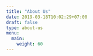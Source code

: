 ```yaml
---
title: "About Us"
date: 2019-03-18T10:02:29+07:00
draft: false
type: about-us
menu: 
  main:
    weight: 60
---
```


